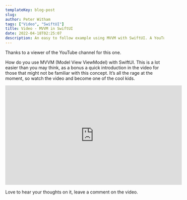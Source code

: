```yaml
---
templateKey: blog-post
slug: 
author: Peter Witham
tags: ["Video", "SwiftUI"]
title: Video - MVVM in SwiftUI
date: 2022-04-18T02:25:07
description: An easy to follow example using MVVM with SwiftUI. A YouTube viewer request.
---
```


Thanks to a viewer of the YouTube channel for this one.

How do you use MVVM (Model View ViewModel) with SwiftUI. This is a lot easier than you may think, as a bonus a quick introduction in the video for those that might not be familiar with this concept. It’s all the rage at the moment, so watch the video and become one of the cool kids.

<iframe width="560" height="315" src="https://www.youtube.com/embed/t7KBbW-NeRE" title="YouTube video player" frameborder="0" allow="accelerometer; autoplay; clipboard-write; encrypted-media; gyroscope; picture-in-picture" allowfullscreen></iframe>

Love to hear your thoughts on it, leave a comment on the video.